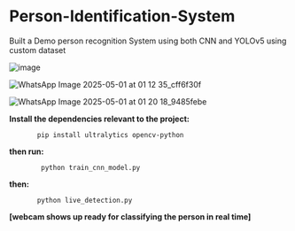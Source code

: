 # Person-Identification-System

Built a Demo person recognition System using both CNN and YOLOv5 using custom dataset

![image](https://github.com/user-attachments/assets/1c83ae26-9282-449c-8d70-7c92fb2e203c)



![WhatsApp Image 2025-05-01 at 01 12 35_cff6f30f](https://github.com/user-attachments/assets/b1f380a5-66a0-4130-b10f-ec6f5fd8cfe5)



![WhatsApp Image 2025-05-01 at 01 20 18_9485febe](https://github.com/user-attachments/assets/77a886b6-7e1c-46f9-ad17-8da34e99b874)




**Install the dependencies relevant to the project:**

           pip install ultralytics opencv-python


**then run:**

            python train_cnn_model.py

**then:**

           python live_detection.py

 **[webcam shows up ready for classifying the person in real time]**

